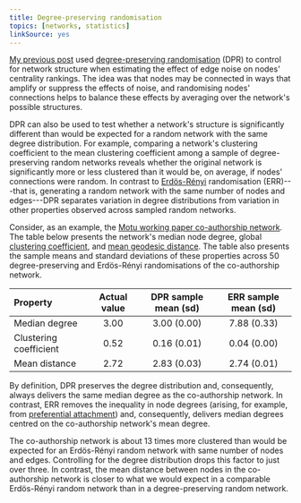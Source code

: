 ```yaml
---
title: Degree-preserving randomisation
topics: [networks, statistics]
linkSource: yes
---
```


[My previous post](/blog/centrality-rankings-noisy-edge-sets/) used [degree-preserving randomisation](https://en.wikipedia.org/wiki/Degree-preserving_randomization) (DPR) to control for network structure when estimating the effect of edge noise on nodes' centrality rankings.
The idea was that nodes may be connected in ways that amplify or suppress the effects of noise, and randomising nodes' connections helps to balance these effects by averaging over the network's possible structures.

DPR can also be used to test whether a network's structure is significantly different than would be expected for a random network with the same degree distribution.
For example, comparing a network's clustering coefficient to the mean clustering coefficient among a sample of degree-preserving random networks reveals whether the original network is significantly more or less clustered than it would be, on average, if nodes' connections were random.
In contrast to [Erdös-Rényi](https://en.wikipedia.org/wiki/Erd%C5%91s%E2%80%93R%C3%A9nyi_model) randomisation (ERR)---that is, generating a random network with the same number of nodes and edges---DPR separates variation in degree distributions from variation in other properties observed across sampled random networks.

Consider, as an example, the [Motu working paper co-authorship network](/blog/coauthorship-networks-motu/).
The table below presents the network's median node degree, global [clustering coefficient](https://en.wikipedia.org/wiki/Clustering_coefficient), and [mean geodesic distance](https://en.wikipedia.org/wiki/Average_path_length).
The table also presents the sample means and standard deviations of these properties across 50 degree-preserving and Erdös-Rényi randomisations of the co-authorship network.

|Property               | Actual value | DPR sample mean (sd) | ERR sample mean (sd) |
|:----------------------|:------------:|:--------------------:|:--------------------:|
|Median degree          |     3.00     |     3.00 (0.00)      |     7.88 (0.33)      |
|Clustering coefficient |     0.52     |     0.16 (0.01)      |     0.04 (0.00)      |
|Mean distance          |     2.72     |     2.83 (0.03)      |     2.74 (0.01)      |

By definition, DPR preserves the degree distribution and, consequently, always delivers the same median degree as the co-authorship network.
In contrast, ERR removes the inequality in node degrees (arising, for example, from [preferential attachment](https://en.wikipedia.org/wiki/Preferential_attachment)) and, consequently, delivers median degrees centred on the co-authorship network's mean degree.

The co-authorship network is about 13 times more clustered than would be expected for an Erdös-Rényi random network with same number of nodes and edges.
Controlling for the degree distribution drops this factor to just over three.
In contrast, the mean distance between nodes in the co-authorship network is closer to what we would expect in a comparable Erdös-Rényi random network than in a degree-preserving random network.

